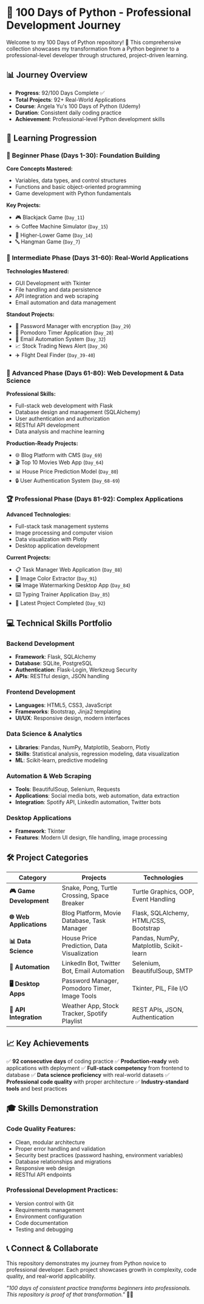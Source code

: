 # 🐍 100 Days of Python - Professional Development Journey

Welcome to my 100 Days of Python repository! 🚀 This comprehensive collection showcases my transformation from a Python beginner to a professional-level developer through structured, project-driven learning.

## 📊 Journey Overview
- **Progress**: 92/100 Days Complete ✅
- **Total Projects**: 92+ Real-World Applications
- **Course**: Angela Yu's 100 Days of Python (Udemy)
- **Duration**: Consistent daily coding practice
- **Achievement**: Professional-level Python development skills

## 🎯 Learning Progression

### 🌱 **Beginner Phase (Days 1-30): Foundation Building**
**Core Concepts Mastered:**
- Variables, data types, and control structures
- Functions and basic object-oriented programming
- Game development with Python fundamentals

**Key Projects:**
- 🎮 Blackjack Game (`Day_11`)
- ☕ Coffee Machine Simulator (`Day_15`)
- 🎲 Higher-Lower Game (`Day_14`)
- 🔤 Hangman Game (`Day_7`)

### 🚀 **Intermediate Phase (Days 31-60): Real-World Applications**
**Technologies Mastered:**
- GUI Development with Tkinter
- File handling and data persistence
- API integration and web scraping
- Email automation and data management

**Standout Projects:**
- 🔐 Password Manager with encryption (`Day_29`)
- 🍅 Pomodoro Timer Application (`Day_28`)
- 📧 Email Automation System (`Day_32`)
- 📈 Stock Trading News Alert (`Day_36`)
- ✈️ Flight Deal Finder (`Day_39-40`)

### 💼 **Advanced Phase (Days 61-80): Web Development & Data Science**
**Professional Skills:**
- Full-stack web development with Flask
- Database design and management (SQLAlchemy)
- User authentication and authorization
- RESTful API development
- Data analysis and machine learning

**Production-Ready Projects:**
- 🌐 Blog Platform with CMS (`Day_69`)
- 🎬 Top 10 Movies Web App (`Day_64`)
- 📊 House Price Prediction Model (`Day_80`)
- 🔒 User Authentication System (`Day_68-69`)

### 🏆 **Professional Phase (Days 81-92): Complex Applications**
**Advanced Technologies:**
- Full-stack task management systems
- Image processing and computer vision
- Data visualization with Plotly
- Desktop application development

**Current Projects:**
- 📋 Task Manager Web Application (`Day_88`)
- 🎨 Image Color Extractor (`Day_91`)
- 🖼️ Image Watermarking Desktop App (`Day_84`)
- ⌨️ Typing Trainer Application (`Day_85`)
- 🚀 Latest Project Completed (`Day_92`)

## 💻 **Technical Skills Portfolio**

### **Backend Development**
- **Framework**: Flask, SQLAlchemy
- **Database**: SQLite, PostgreSQL
- **Authentication**: Flask-Login, Werkzeug Security
- **APIs**: RESTful design, JSON handling

### **Frontend Development**
- **Languages**: HTML5, CSS3, JavaScript
- **Frameworks**: Bootstrap, Jinja2 templating
- **UI/UX**: Responsive design, modern interfaces

### **Data Science & Analytics**
- **Libraries**: Pandas, NumPy, Matplotlib, Seaborn, Plotly
- **Skills**: Statistical analysis, regression modeling, data visualization
- **ML**: Scikit-learn, predictive modeling

### **Automation & Web Scraping**
- **Tools**: BeautifulSoup, Selenium, Requests
- **Applications**: Social media bots, web automation, data extraction
- **Integration**: Spotify API, LinkedIn automation, Twitter bots

### **Desktop Applications**
- **Framework**: Tkinter
- **Features**: Modern UI design, file handling, image processing

## 🛠️ **Project Categories**

| Category | Projects | Technologies |
|----------|----------|-------------|
| **🎮 Game Development** | Snake, Pong, Turtle Crossing, Space Breaker | Turtle Graphics, OOP, Event Handling |
| **🌐 Web Applications** | Blog Platform, Movie Database, Task Manager | Flask, SQLAlchemy, HTML/CSS, Bootstrap |
| **📊 Data Science** | House Price Prediction, Data Visualization | Pandas, NumPy, Matplotlib, Scikit-learn |
| **🤖 Automation** | LinkedIn Bot, Twitter Bot, Email Automation | Selenium, BeautifulSoup, SMTP |
| **🖥️ Desktop Apps** | Password Manager, Pomodoro Timer, Image Tools | Tkinter, PIL, File I/O |
| **🔌 API Integration** | Weather App, Stock Tracker, Spotify Playlist | REST APIs, JSON, Authentication |

## 📈 **Key Achievements**

✅ **92 consecutive days** of coding practice
✅ **Production-ready** web applications with deployment
✅ **Full-stack competency** from frontend to database
✅ **Data science proficiency** with real-world datasets
✅ **Professional code quality** with proper architecture
✅ **Industry-standard tools** and best practices

## 🎓 **Skills Demonstration**

### **Code Quality Features:**
- Clean, modular architecture
- Proper error handling and validation
- Security best practices (password hashing, environment variables)
- Database relationships and migrations
- Responsive web design
- RESTful API endpoints

### **Professional Development Practices:**
- Version control with Git
- Requirements management
- Environment configuration
- Code documentation
- Testing and debugging


## 📞 **Connect & Collaborate**

This repository demonstrates my journey from Python novice to professional developer. Each project showcases growth in complexity, code quality, and real-world applicability.



*"100 days of consistent practice transforms beginners into professionals. This repository is proof of that transformation."* 🐍✨
